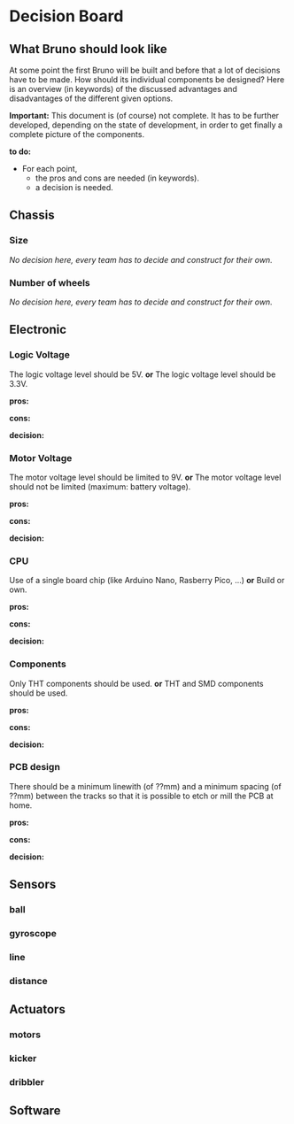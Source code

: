 # Decision Board

## What Bruno should look like

At some point the first Bruno will be built and before that a lot of decisions have to be made. How should its individual components be designed?
Here is an overview (in keywords) of the discussed advantages and
disadvantages of the different given options.

**Important:**
This document is (of course) not complete.
It has to be further developed, depending on the state of development, in order to get finally a complete picture of the components.

**to do:**

- For each point,
  - the pros and cons are needed (in keywords).
  - a decision is needed.

## Chassis

### Size

*No decision here, every team has to decide and construct for their own.*

### Number of wheels

*No decision here, every team has to decide and construct for their own.*

## Electronic

### Logic Voltage

The logic voltage level should be 5V.
**or**
The logic voltage level should be 3.3V.

**pros:**

**cons:**

**decision:**

### Motor Voltage

The motor voltage level should be limited to 9V.
**or**
The motor voltage level should not be limited (maximum: battery voltage).

**pros:**

**cons:**

**decision:**

### CPU

Use of a single board chip (like Arduino Nano, Rasberry Pico, ...)
**or**
Build or own.

**pros:**

**cons:**

**decision:**

### Components

Only THT components should be used.
**or**
THT and SMD components should be used.

**pros:**

**cons:**

**decision:**

### PCB design

There should be a minimum linewith (of ??mm) and a minimum spacing (of ??mm) between the tracks so that it is possible to etch or mill the PCB at home.

**pros:**

**cons:**

**decision:**

## Sensors

### ball

### gyroscope

### line

### distance

## Actuators

### motors

### kicker

### dribbler

## Software
